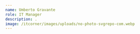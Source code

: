 ```yaml
---
name: Umberto Gravante
role: IT Manager
description: .
image: /itcorner/images/uploads/no-photo-svgrepo-com.webp
---
```


